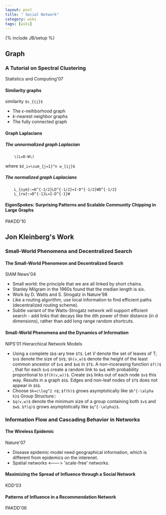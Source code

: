 ```yaml
---
layout: post
title: " Social Network"
category: wiki
tags: [wiki]
---
```

{% include JB/setup %}
## Graph
### A Tutorial on Spectral Clustering
Statistics and Computing'07
#### Similarity graphs
similarity `$s_{ij}$`
* The $\epsilon$-neihborhood graph
* $k$-nearest neighbor graphs
* The fully connected graph
#### Graph Laplacians
##### The unnormalized graph Laplacian
		\(L=D-W\)
where `$d_i=\sum_{j=1}^n w_{ij}$`
##### The normalized graph Laplacians
		L_{sym}:=D^{-1/2}LD^{-1/2}=I-D^{-1/2}WD^{-1/2}
		L_{rw}:=D^{-1}L=I-D^{-1}W
#### EigenSpokes: Surprising Patterns and Scalable Community Chipping in Large Graphs
PAKDD'10

## Jon Kleinberg's Work
### Small-World Phenomena and Decentralized Search
#### The Small-World Phenomeon and Decentralized Search
SIAM News'04
* Small world: the principle that we are all linked by short chains.
* Stanley Milgram in the 1960s found that the median length is six.
* Work by D. Watts and S. Strogatz in Nature'98
* Like a routing algorithm, use local information to find efficient paths (decentralized routing scheme).
* Subtle variant of the Watts-Strogatz network will support efficient search - add links that decays like the dth power of their distance (in d dimensions), rather than add long range random shortcuts.
#### Small-World Phenomena and the Dynamics of Information
NIPS'01
Hierarchical Network Models
* Using a complete `$b$`-ary tree `$T$`. Let $V$ denote the set of leaves of T; `$n$` denote the size of `$V$`; `$h(v,w)$` denote the height of the least common ancestor of `$v$` and `$w$` in `$T$`. A non-incerasing function `$f()$` , that for each `$v$` create a random link to `$w$` with probability proportional to `$f(h(v,w))$`. Create `$k$` links out of each node `$v$` this way. Results in a graph `$G$`. Edges and non-leaf nodes of `$T$` does not appear in `$G$`.
* Choose `$k=c\log^2 n$`; `$f(h)$` grows asymptotically like `$b^{-\alpha h}$`
Group Structure::
* `$q(v,w)$` denote the minimum size of a group containing both `$v$` and `$w$`. `$f(q)$` grows asymptotically like `$q^{-\alpha}$`.
### Information Flow and Cascading Behavior in Networks
#### The Wireless Epidemic
Nature'07
* Disease epidemic model need geographical information, which is different from epidemics on the interenet.
* Spatial networks <---> 'scale-free' networks.
#### Maximizing the Spread of Influence through a Social Network
KDD'03
#### Patterns of Influence in a Recommendation Network
PAKDD'06
